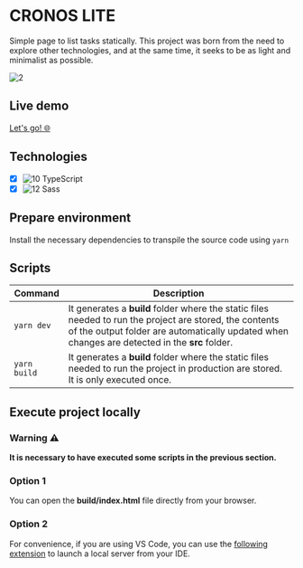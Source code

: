 # CRONOS LITE
Simple page to list tasks statically. This project was born from the need to explore other technologies, and at the same time, it seeks to be as light and minimalist as possible.

![2](https://res.cloudinary.com/dqvjsgezk/image/upload/v1678453825/cronos-lite-assets/wybtwblaqv3y5ay20gnq.gif)

## Live demo
[Let's go! 🌐](https://cronos-lite-kv357.netlify.app/ "Let's go!") 

## Technologies
- [X] ![10](https://i.ibb.co/hXmqN5t/typescript.png) TypeScript
- [X] ![12](https://i.ibb.co/Bq8HY9F/sass.png) Sass

## Prepare environment
Install the necessary dependencies to transpile the source code using `yarn`

## Scripts
| Command      | Description |
| ----------- | ----------- |
| `yarn dev`      | It generates a **build** folder where the static files needed to run the project are stored, the contents of the output folder are automatically updated when changes are detected in the **src** folder.       |
| `yarn build`    | It generates a **build** folder where the static files needed to run the project in production are stored. It is only executed once.        |


## Execute project locally
### Warning ⚠️
**It is necessary to have executed some scripts in the previous section.**

### Option 1
You can open the **build/index.html** file directly from your browser.

### Option 2
For convenience, if you are using VS Code, you can use the [following extension](http://https://marketplace.visualstudio.com/items?itemName=ritwickdey.LiveServer "following extension") to launch a local server from your IDE.
